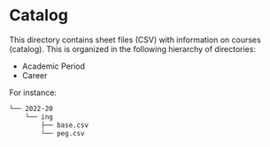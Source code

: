 # Catalog

This directory contains sheet files (CSV) with information on courses (catalog). This is organized in the following hierarchy of directories:

- Academic Period
- Career

For instance:

```txt
└── 2022-20
    └── ing
        ├── base.csv
        └── peg.csv
```
